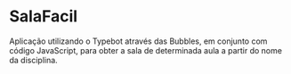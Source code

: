 # SalaFacil
Aplicação utilizando o Typebot através das Bubbles, em conjunto com código JavaScript, para obter a sala de determinada aula a partir do nome da disciplina.
